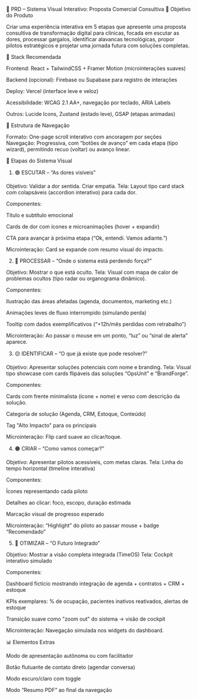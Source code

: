 🧾 PRD – Sistema Visual Interativo: Proposta Comercial Consultiva
🎯 Objetivo do Produto

Criar uma experiência interativa em 5 etapas que apresente uma proposta consultiva de transformação digital para clínicas, focada em escutar as dores, processar gargalos, identificar alavancas tecnológicas, propor pilotos estratégicos e projetar uma jornada futura com soluções completas.

🔧 Stack Recomendada

Frontend: React + TailwindCSS + Framer Motion (microinterações suaves)

Backend (opcional): Firebase ou Supabase para registro de interações

Deploy: Vercel (interface leve e veloz)

Acessibilidade: WCAG 2.1 AA+, navegação por teclado, ARIA Labels

Outros: Lucide Icons, Zustand (estado leve), GSAP (etapas animadas)

📐 Estrutura de Navegação

Formato: One-page scroll interativo com ancoragem por seções
Navegação: Progressiva, com “botões de avanço” em cada etapa (tipo wizard), permitindo recuo (voltar) ou avanço linear.

📌 Etapas do Sistema Visual
1. 🟣 ESCUTAR – “As dores visíveis”

Objetivo: Validar a dor sentida. Criar empatia.
Tela: Layout tipo card stack com colapsáveis (accordion interativo) para cada dor.

Componentes:

Título e subtítulo emocional

Cards de dor com ícones e microanimações (hover + expandir)

CTA para avançar à próxima etapa (“Ok, entendi. Vamos adiante.”)

Microinteração: Card se expande com resumo visual do impacto.

2. 🔵 PROCESSAR – “Onde o sistema está perdendo força?”

Objetivo: Mostrar o que está oculto.
Tela: Visual com mapa de calor de problemas ocultos (tipo radar ou organograma dinâmico).

Componentes:

Ilustração das áreas afetadas (agenda, documentos, marketing etc.)

Animações leves de fluxo interrompido (simulando perda)

Tooltip com dados exemplificativos (“+12h/mês perdidas com retrabalho”)

Microinteração: Ao passar o mouse em um ponto, “luz” ou “sinal de alerta” aparece.

3. 🟡 IDENTIFICAR – “O que já existe que pode resolver?”

Objetivo: Apresentar soluções potenciais com nome e branding.
Tela: Visual tipo showcase com cards flipáveis das soluções “OpsUnit” e “BrandForge”.

Componentes:

Cards com frente minimalista (ícone + nome) e verso com descrição da solução.

Categoria de solução (Agenda, CRM, Estoque, Conteúdo)

Tag "Alto Impacto" para os principais

Microinteração: Flip card suave ao clicar/toque.

4. 🟠 CRIAR – “Como vamos começar?”

Objetivo: Apresentar pilotos acessíveis, com metas claras.
Tela: Linha do tempo horizontal (timeline interativa)

Componentes:

Ícones representando cada piloto

Detalhes ao clicar: foco, escopo, duração estimada

Marcação visual de progresso esperado

Microinteração: “Highlight” do piloto ao passar mouse + badge “Recomendado”

5. 🔴 OTIMIZAR – “O Futuro Integrado”

Objetivo: Mostrar a visão completa integrada (TimeOS)
Tela: Cockpit interativo simulado

Componentes:

Dashboard fictício mostrando integração de agenda + contratos + CRM + estoque

KPIs exemplares: % de ocupação, pacientes inativos reativados, alertas de estoque

Transição suave como "zoom out" do sistema → visão de cockpit

Microinteração: Navegação simulada nos widgets do dashboard.

📊 Elementos Extras

Modo de apresentação autônoma ou com facilitador

Botão flutuante de contato direto (agendar conversa)

Modo escuro/claro com toggle

Modo “Resumo PDF” ao final da navegação